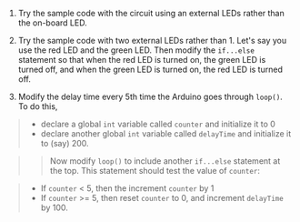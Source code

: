 1. Try the sample code with the circuit using an external LEDs rather than the
on-board LED.  

2. Try the sample code with two external LEDs rather than 1.  Let's say 
you use the red LED and the green LED.  Then modify the
`if...else` statement so that when the red LED is turned on, the green LED
is turned off, and when the green LED is turned on, the red LED is turned off.

3. Modify the delay time every 5th time the Arduino goes through `loop()`.
To do this, 

> * declare a global `int` variable called `counter` and initialize it to 0
> * declare another global `int` variable called `delayTime` and initialize it to (say) 200.

> > Now modify `loop()` to include another `if...else` statement 
at the top.  This statement should test the value of `counter`:

> * If `counter` < 5, then the increment `counter` by 1
> * If `counter` >= 5, then reset `counter` to 0, and increment `delayTime` by 100. 

